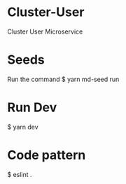 # Cluster-User

Cluster User Microservice

# Seeds
Run the command
$ yarn md-seed run

# Run Dev
$ yarn dev

# Code pattern
$ eslint .
